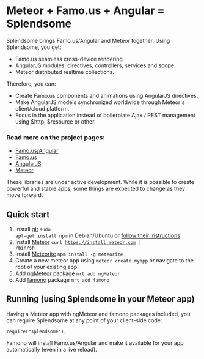 # Meteor + Famo.us + Angular = Splendsome

Splendsome brings Famo.us/Angular and Meteor together. Using Splendsome, you get:

* Famo.us seamless cross-device rendering.
* AngularJS modules, directives, controllers, services and scope.
* Meteor distributed realtime collections.

Therefore, you can:

* Create Famo.us components and animations using AngularJS directives.
* Make AngularJS models synchronized worldwide through Meteor's client/cloud platform.
* Focus in the application instead of boilerplate Ajax / REST management using $http, $resource or other.

### Read more on the project pages:

- [Famo.us/Angular](http://famo.us/angular)
- [Famo.us](http://famo.us)
- [AngularJS](http://angularjs.org)
- [Meteor](http://meteor.com)

These libraries are under active development.
While it is possible to create powerful and stable apps,
some things are expected to change as they move forward.

## Quick start

1. Install [git](http://git-scm.com/downloads) <code>sudo apt-get install npm</code> in Debian/Ubuntu or [follow their instructions](http://git-scm.com/downloads)
2. Install [Meteor](http://docs.meteor.com/#quickstart) <code>curl https://install.meteor.com | /bin/sh</code>
3. Install [Meteorite](https://github.com/oortcloud/meteorite#installing-meteorite) <code>npm install -g meteorite</code>
4. Create a new meteor app using <code>meteor create myapp</code> or navigate to the root of your existing app.
5. Add [ngMeteor](https://atmospherejs.com/package/ngMeteor) package <code>mrt add ngMeteor</code>
6. Add [famono](https://atmospherejs.com/package/famono) package <code>mrt add famono</code>

## Running (using Splendsome in your Meteor app)

Having a Meteor app with ngMeteor and famono packages included, you can require Splendsome at any point of your client-side code:

    require("splendsome");

Famono will install Famo.us/Angular and make it available for your app automatically (even in a live reload).
